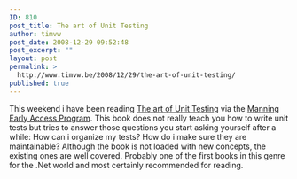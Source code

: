 ```yaml
---
ID: 810
post_title: The art of Unit Testing
author: timvw
post_date: 2008-12-29 09:52:48
post_excerpt: ""
layout: post
permalink: >
  http://www.timvw.be/2008/12/29/the-art-of-unit-testing/
published: true
---
```

<p>This weekend i have been reading <a href="http://artofunittesting.com/">The art of Unit Testing</a> via the <a href="http://www.manning.com/about/meap.html">Manning Early Access Program</a>. This book does not really teach you how to write unit tests but tries to answer those questions you start asking yourself after a while: How can i organize my tests? How do i make sure they are maintainable? Although the book is not loaded with new concepts, the existing ones are well covered. Probably one of the first books in this genre for the .Net world and most certainly recommended for reading.</p>